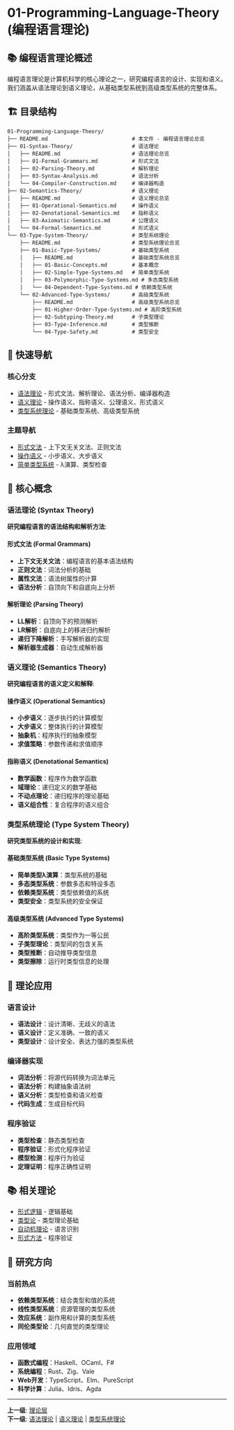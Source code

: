 # 01-Programming-Language-Theory (编程语言理论)

## 📚 编程语言理论概述

编程语言理论是计算机科学的核心理论之一，研究编程语言的设计、实现和语义。我们涵盖从语法理论到语义理论，从基础类型系统到高级类型系统的完整体系。

## 🏗️ 目录结构

```text
01-Programming-Language-Theory/
├── README.md                           # 本文件 - 编程语言理论总览
├── 01-Syntax-Theory/                   # 语法理论
│   ├── README.md                       # 语法理论总览
│   ├── 01-Formal-Grammars.md           # 形式文法
│   ├── 02-Parsing-Theory.md            # 解析理论
│   ├── 03-Syntax-Analysis.md           # 语法分析
│   └── 04-Compiler-Construction.md     # 编译器构造
├── 02-Semantics-Theory/                # 语义理论
│   ├── README.md                       # 语义理论总览
│   ├── 01-Operational-Semantics.md     # 操作语义
│   ├── 02-Denotational-Semantics.md    # 指称语义
│   ├── 03-Axiomatic-Semantics.md       # 公理语义
│   └── 04-Formal-Semantics.md          # 形式语义
└── 03-Type-System-Theory/              # 类型系统理论
    ├── README.md                       # 类型系统理论总览
    ├── 01-Basic-Type-Systems/          # 基础类型系统
    │   ├── README.md                   # 基础类型系统总览
    │   ├── 01-Basic-Concepts.md        # 基本概念
    │   ├── 02-Simple-Type-Systems.md   # 简单类型系统
    │   ├── 03-Polymorphic-Type-Systems.md # 多态类型系统
    │   └── 04-Dependent-Type-Systems.md # 依赖类型系统
    └── 02-Advanced-Type-Systems/       # 高级类型系统
        ├── README.md                   # 高级类型系统总览
        ├── 01-Higher-Order-Type-Systems.md # 高阶类型系统
        ├── 02-Subtyping-Theory.md      # 子类型理论
        ├── 03-Type-Inference.md        # 类型推断
        └── 04-Type-Safety.md           # 类型安全
```

## 🔗 快速导航

### 核心分支

- [语法理论](01-Syntax-Theory/) - 形式文法、解析理论、语法分析、编译器构造
- [语义理论](02-Semantics-Theory/) - 操作语义、指称语义、公理语义、形式语义
- [类型系统理论](03-Type-System-Theory/) - 基础类型系统、高级类型系统

### 主题导航

- [形式文法](01-Syntax-Theory/01-Formal-Grammars.md) - 上下文无关文法、正则文法
- [操作语义](02-Semantics-Theory/01-Operational-Semantics.md) - 小步语义、大步语义
- [简单类型系统](03-Type-System-Theory/01-Basic-Type-Systems/02-Simple-Type-Systems.md) - λ演算、类型检查

## 📖 核心概念

### 语法理论 (Syntax Theory)

**研究编程语言的语法结构和解析方法**:

#### 形式文法 (Formal Grammars)

- **上下文无关文法**：编程语言的基本语法结构
- **正则文法**：词法分析的基础
- **属性文法**：语法树属性的计算
- **语法分析**：自顶向下和自底向上分析

#### 解析理论 (Parsing Theory)

- **LL解析**：自顶向下的预测解析
- **LR解析**：自底向上的移进归约解析
- **递归下降解析**：手写解析器的实现
- **解析器生成器**：自动生成解析器

### 语义理论 (Semantics Theory)

**研究编程语言的语义定义和解释**:

#### 操作语义 (Operational Semantics)

- **小步语义**：逐步执行的计算模型
- **大步语义**：整体执行的计算模型
- **抽象机**：程序执行的抽象模型
- **求值策略**：参数传递和求值顺序

#### 指称语义 (Denotational Semantics)

- **数学函数**：程序作为数学函数
- **域理论**：递归定义的数学基础
- **不动点理论**：递归程序的理论基础
- **语义组合性**：复合程序的语义组合

### 类型系统理论 (Type System Theory)

**研究类型系统的设计和实现**:

#### 基础类型系统 (Basic Type Systems)

- **简单类型λ演算**：类型系统的基础
- **多态类型系统**：参数多态和特设多态
- **依赖类型系统**：类型依赖值的系统
- **类型安全**：类型系统的安全保证

#### 高级类型系统 (Advanced Type Systems)

- **高阶类型系统**：类型作为一等公民
- **子类型理论**：类型间的包含关系
- **类型推断**：自动推导类型信息
- **类型擦除**：运行时类型信息的处理

## 🎯 理论应用

### 语言设计

- **语法设计**：设计清晰、无歧义的语法
- **语义设计**：定义准确、一致的语义
- **类型设计**：设计安全、表达力强的类型系统

### 编译器实现

- **词法分析**：将源代码转换为词法单元
- **语法分析**：构建抽象语法树
- **语义分析**：类型检查和语义检查
- **代码生成**：生成目标代码

### 程序验证

- **类型检查**：静态类型检查
- **程序验证**：形式化程序验证
- **模型检测**：程序行为验证
- **定理证明**：程序正确性证明

## 📚 相关理论

- [形式逻辑](../02-Formal-Science/02-Formal-Logic/) - 逻辑基础
- [类型论](../02-Formal-Science/04-Type-Theory/) - 类型理论基础
- [自动机理论](06-Automata-Theory/) - 语言识别
- [形式方法](04-Formal-Methods/) - 程序验证

## 🔬 研究方向

### 当前热点

- **依赖类型系统**：结合类型和值的系统
- **线性类型系统**：资源管理的类型系统
- **效应系统**：副作用和计算的类型系统
- **同伦类型论**：几何直觉的类型理论

### 应用领域

- **函数式编程**：Haskell、OCaml、F#
- **系统编程**：Rust、Zig、Vale
- **Web开发**：TypeScript、Elm、PureScript
- **科学计算**：Julia、Idris、Agda

---

**上一级**: [理论层](../README.md)  
**下一级**: [语法理论](01-Syntax-Theory/) | [语义理论](02-Semantics-Theory/) | [类型系统理论](03-Type-System-Theory/)
